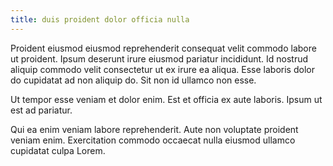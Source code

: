 ```yaml
---
title: duis proident dolor officia nulla
---
```


Proident eiusmod eiusmod reprehenderit consequat velit commodo labore ut proident. Ipsum deserunt irure eiusmod pariatur incididunt. Id nostrud aliquip commodo velit consectetur ut ex irure ea aliqua. Esse laboris dolor do cupidatat ad non aliquip do. Sit non id ullamco non esse.

Ut tempor esse veniam et dolor enim. Est et officia ex aute laboris. Ipsum ut est ad pariatur.

Qui ea enim veniam labore reprehenderit. Aute non voluptate proident veniam enim. Exercitation commodo occaecat nulla eiusmod ullamco cupidatat culpa Lorem.